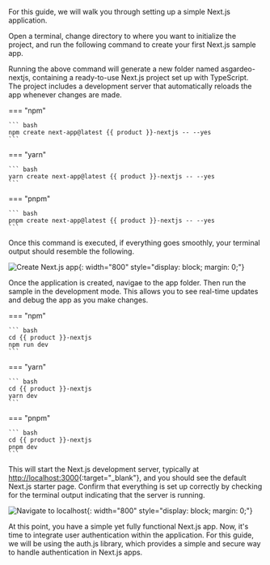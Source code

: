 
For this guide, we will walk you through setting up a simple Next.js application.

Open a terminal, change directory to where you want to initialize the project, and run the following command to create your first Next.js sample app.

Running the above command will generate a new folder named asgardeo-nextjs, containing a ready-to-use Next.js project set up with TypeScript. The project includes a development server that automatically reloads the app whenever changes are made.

=== "npm"

    ``` bash
    npm create next-app@latest {{ product }}-nextjs -- --yes
    ```

=== "yarn"

    ``` bash
    yarn create next-app@latest {{ product }}-nextjs -- --yes
    ```

=== "pnpm"

    ``` bash
    pnpm create next-app@latest {{ product }}-nextjs -- --yes
    ```

Once this command is executed, if everything goes smoothly, your terminal output should resemble the following.

![Create Next.js app]({{base_path}}/assets/img/complete-guides/app-native/image8.png){: width="800" style="display: block; margin: 0;"}

Once the application is created, navigae to the app folder. Then run the sample in the development mode. This allows you to see real-time updates and debug the app as you make changes.

=== "npm"

    ``` bash
    cd {{ product }}-nextjs
    npm run dev
    ```

=== "yarn"

    ``` bash
    cd {{ product }}-nextjs
    yarn dev
    ```

=== "pnpm"

    ``` bash
    cd {{ product }}-nextjs
    pnpm dev
    ```

This will start the Next.js development server, typically at [http://localhost:3000](http://localhost:3000){:target="_blank"}, and you should see the default Next.js starter page. Confirm that everything is set up correctly by checking for the terminal output indicating that the server is running.

![Navigate to localhost]({{base_path}}/assets/img/complete-guides/app-native/image9.png){: width="800" style="display: block; margin: 0;"}

At this point, you have a simple yet fully functional Next.js app. Now, it's time to integrate user authentication within the application. For this guide, we will be using the auth.js library, which provides a simple and secure way to handle authentication in Next.js apps.  
